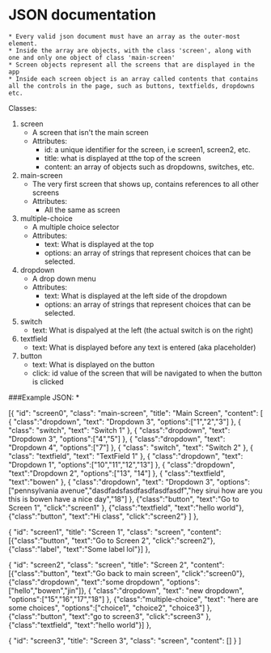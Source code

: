 # JSON documentation
    * Every valid json document must have an array as the outer-most element.
    * Inside the array are objects, with the class 'screen', along with one and only one object of class 'main-screen'
    * Screen objects represent all the screens that are displayed in the app
    * Inside each screen object is an array called contents that contains all the controls in the page, such as buttons, textfields, dropdowns etc.


Classes:
1. screen
    * A screen that isn't the main screen 
    * Attributes:
        * id: a unique identifier for the screen, i.e screen1, screen2, etc.
        * title: what is displayed at tthe top of the screen
        * content: an array of objects such as dropdowns, switches, etc.
2. main-screen
    * The very first screen that shows up, contains references to all other screens
    * Attributes:
        * All the same as screen
3. multiple-choice
    * A multiple choice selector
    * Attributes:
        * text: What is displayed at the top
        * options: an array of strings that represent choices that can be selected.
4. dropdown
    * A drop down menu
    * Attributes:
        * text: What is displayed at the left side of the dropdown
        * options: an array of strings that represent choices that can be selected.
5. switch
    * text: What is dispalyed at the left (the actual switch is on the right)
6. textfield
    * text: What is displayed before any text is entered (aka placeholder)
7. button
    * text: What is displayed on the button
    * click: id value of the screen that will be navigated to when the button is clicked

###Example JSON:
* 

 [{
		"id": "screen0",
		"class": "main-screen",
        "title": "Main Screen",
		"content": [
                    {
                    "class":"dropdown",
                    "text": "Dropdown 3",
                    "options":["1","2","3"]
                    },
                    {
                    "class": "switch",
                    "text": "Switch 1"
                    },
                    {
                    "class":"dropdown",
                    "text": "Dropdown 3",
                    "options":["4","5"]
                    },
                    {
                    "class":"dropdown",
                    "text": "Dropdown 4",
                    "options":["7"]
                    },
                    {
                    "class": "switch",
                    "text": "Switch 2"
                    },
                    {
                    "class": "textfield",
                    "text": "TextField 1"
                    },
                    {
                    "class":"dropdown",
                    "text": "Dropdown 1",
                    "options":["10","11","12","13"]
                    },
                    {
                    "class":"dropdown",
                    "text":"Dropdown 2",
                    "options":["13", "14"]
                    },
                    {
                    "class":"textfield",
                    "text":"bowen"
                    },
                    {
                    "class":"dropdown",
                    "text": "Dropdown 3",
                    "options":["pennsylvania avenue","dasdfadsfasdfasdfasdfasdf","hey sirui how are you this is bowen have a nice day","18"]
                    },
                    {"class":"button",
                    "text":"Go to Screen 1",
                    "click":"screen1"
                    },
                    {"class":"textfield",
                    "text":"hello world"},
                    {"class":"button",
                    "text":"Hi class",
                    "click":"screen2"}
                    ]
  },
  
  {
		"id": "screen1",
        "title": "Screen 1",
		"class": "screen",
		"content": [{"class":"button", "text":"Go to Screen 2", "click":"screen2"},
                    {"class":"label", "text":"Some label lol"}]
  },
  
  {
		"id": "screen2",
		"class": "screen",
        "title": "Screen 2",
		"content": [{"class":"button", "text":"Go back to main screen", "click":"screen0"}, {"class":"dropdown", "text":"some dropdown", "options":["hello","bowen","jin"]},
                    {
                    "class":"dropdown",
                    "text": "new dropdown",
                    "options":["15","16","17","18"]
                    },
                    {"class":"multiple-choice",
                    "text": "here are some choices",
                    "options":["choice1", "choice2", "choice3"]
                    },
                    {"class":"button",
                    "text":"go to screen3",
                    "click":"screen3"
                    },
                    {"class":"textfield",
                    "text":"hello world"}]
  },
  
  {
		"id": "screen3",
        "title": "Screen 3",
		"class": "screen",
		"content": []
  }
  ]

